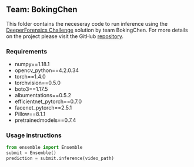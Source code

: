 ## Team: BokingChen 
This folder contains the neceseray code to run inference using the [DeeperForensics Challenge](https://competitions.codalab.org/competitions/25228) solution by team BokingChen.  For more details on the project please visit the GitHub [repository](https://github.com/beibuwandeluori/DeeperForensicsChallengeSolution).

### Requirements

- numpy==1.18.1
- opencv_python==4.2.0.34
- torch==1.4.0
- torchvision==0.5.0
- boto3==1.17.5
- albumentations==0.5.2
- efficientnet_pytorch==0.7.0
- facenet_pytorch==2.5.1
- Pillow==8.1.1
- pretrainedmodels==0.7.4

### Usage instructions

``` python
from ensemble import Ensemble
submit = Ensemble()
prediction = submit.inference(video_path)
